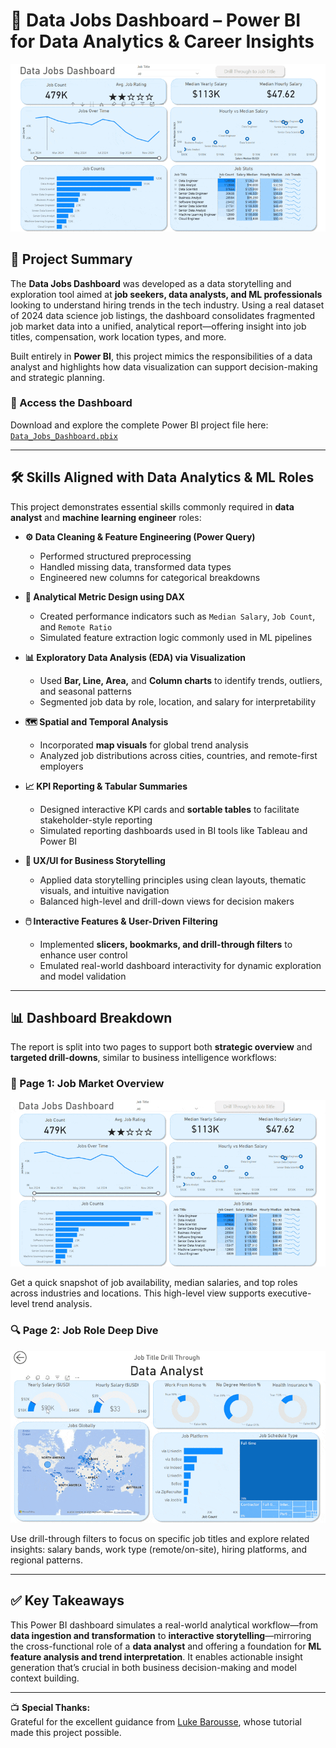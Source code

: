 # 💼 Data Jobs Dashboard – Power BI for Data Analytics & Career Insights

![Dashboard Overview](Images/Project1_Dashboard_Overview.gif)

## 📘 Project Summary

The **Data Jobs Dashboard** was developed as a data storytelling and exploration tool aimed at **job seekers, data analysts, and ML professionals** looking to understand hiring trends in the tech industry. Using a real dataset of 2024 data science job listings, the dashboard consolidates fragmented job market data into a unified, analytical report—offering insight into job titles, compensation, work location types, and more.

Built entirely in **Power BI**, this project mimics the responsibilities of a data analyst and highlights how data visualization can support decision-making and strategic planning.

### 📁 Access the Dashboard

Download and explore the complete Power BI project file here: [`Data_Jobs_Dashboard.pbix`](Data_Jobs_Dashboard.pbix)

---

## 🛠️ Skills Aligned with Data Analytics & ML Roles

This project demonstrates essential skills commonly required in **data analyst** and **machine learning engineer** roles:

- **⚙️ Data Cleaning & Feature Engineering (Power Query)**  
  - Performed structured preprocessing  
  - Handled missing data, transformed data types  
  - Engineered new columns for categorical breakdowns

- **🧮 Analytical Metric Design using DAX**  
  - Created performance indicators such as `Median Salary`, `Job Count`, and `Remote Ratio`  
  - Simulated feature extraction logic commonly used in ML pipelines

- **📊 Exploratory Data Analysis (EDA) via Visualization**  
  - Used **Bar, Line, Area,** and **Column charts** to identify trends, outliers, and seasonal patterns  
  - Segmented job data by role, location, and salary for interpretability

- **🗺️ Spatial and Temporal Analysis**  
  - Incorporated **map visuals** for global trend analysis  
  - Analyzed job distributions across cities, countries, and remote-first employers

- **📈 KPI Reporting & Tabular Summaries**  
  - Designed interactive KPI cards and **sortable tables** to facilitate stakeholder-style reporting  
  - Simulated reporting dashboards used in BI tools like Tableau and Power BI

- **🎨 UX/UI for Business Storytelling**  
  - Applied data storytelling principles using clean layouts, thematic visuals, and intuitive navigation  
  - Balanced high-level and drill-down views for decision makers

- **🖱️ Interactive Features & User-Driven Filtering**  
  - Implemented **slicers, bookmarks, and drill-through filters** to enhance user control  
  - Emulated real-world dashboard interactivity for dynamic exploration and model validation

---

## 📊 Dashboard Breakdown

The report is split into two pages to support both **strategic overview** and **targeted drill-downs**, similar to business intelligence workflows:

### 🧭 Page 1: Job Market Overview

![Page 1 Overview](Images/Project1_Dashboard_Page1.gif)

Get a quick snapshot of job availability, median salaries, and top roles across industries and locations. This high-level view supports executive-level trend analysis.

### 🔍 Page 2: Job Role Deep Dive

![Page 2 Drill-Through](Images/Project1_Dashboard_Page2.gif)

Use drill-through filters to focus on specific job titles and explore related insights: salary bands, work type (remote/on-site), hiring platforms, and regional patterns.

---

## ✅ Key Takeaways

This Power BI dashboard simulates a real-world analytical workflow—from **data ingestion and transformation** to **interactive storytelling**—mirroring the cross-functional role of a **data analyst** and offering a foundation for **ML feature analysis and trend interpretation**. It enables actionable insight generation that’s crucial in both business decision-making and model context building.

---

📺 **Special Thanks:**  
Grateful for the excellent guidance from [Luke Barousse](https://www.youtube.com/watch?v=FwjaHCVNBWA), whose tutorial made this project possible.
